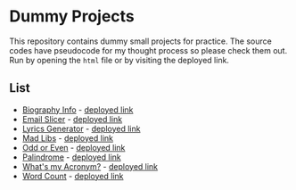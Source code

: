 # Dummy Projects
This repository contains dummy small projects for practice.
The source codes have pseudocode for my thought process so please check them out.
Run by opening the `html` file or by visiting the deployed link.

## List
 - [Biography Info](biography-info.html) - [deployed link](https://noanonoa.github.io/dummy-projects/biography-info.html)
 - [Email Slicer](email-slicer.html) - [deployed link](https://noanonoa.github.io/dummy-projects/email-slicer.html)
 - [Lyrics Generator](lyrics-generator.html) - [deployed link](https://noanonoa.github.io/dummy-projects/lyrics-generator.html)
 - [Mad Libs](mad-libs.html) - [deployed link](https://noanonoa.github.io/dummy-projects/mad-libs.html)
 - [Odd or Even](odd-even.html) - [deployed link](https://noanonoa.github.io/dummy-projects/odd-even.html)
 - [Palindrome](palindrome.html) - [deployed link](https://noanonoa.github.io/dummy-projects/palindrome.html)
 - [What's my Acronym?](acronym.html) - [deployed link](https://noanonoa.github.io/dummy-projects/acronym.html)
 - [Word Count](word-count.html) - [deployed link](https://noanonoa.github.io/dummy-projects/word-count.html)